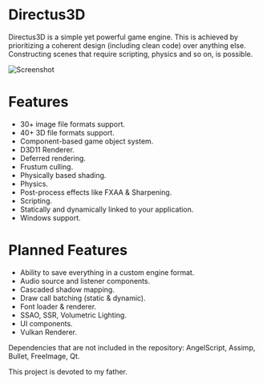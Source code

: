 # Directus3D
Directus3D is a simple yet powerful game engine. This is achieved by prioritizing a coherent design (including clean code) over anything else. Constructing scenes that require scripting, physics and so on, is possible.

![Screenshot](https://raw.githubusercontent.com/PanosK92/Directus3D/master/Directus3D/Assets/screenshot.jpg)

# Features
- 30+ image file formats support.
- 40+ 3D file formats support.
- Component-based game object system.
- D3D11 Renderer.
- Deferred rendering.
- Frustum culling.
- Physically based shading.
- Physics.
- Post-process effects like FXAA & Sharpening.
- Scripting.
- Statically and dynamically linked to your application.
- Windows support.

# Planned Features
- Ability to save everything in a custom engine format.
- Audio source and listener components.
- Cascaded shadow mapping.
- Draw call batching (static & dynamic).
- Font loader & renderer.
- SSAO, SSR, Volumetric Lighting.
- UI components.
- Vulkan Renderer.

Dependencies that are not included in the repository: AngelScript, Assimp, Bullet, FreeImage, Qt.

This project is devoted to my father.
